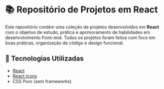 # 📚 Repositório de Projetos em React

Este repositório contém uma coleção de projetos desenvolvidos em **React** com o objetivo de estudo, prática e aprimoramento de habilidades em desenvolvimento front-end. Todos os projetos foram feitos com foco em boas práticas, organização de código e design funcional.


## 🚀 Tecnologias Utilizadas

- [React](https://reactjs.org/)
- [React Icons](https://react-icons.github.io/react-icons/)
- CSS Puro (sem frameworks)

